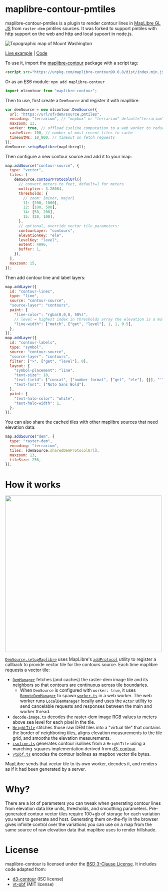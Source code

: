 # maplibre-contour-pmtiles

maplibre-contour-pmtiles is a plugin to render contour lines in [MapLibre GL JS](https://github.com/maplibre/maplibre-gl-js) from `raster-dem` pmtiles sources. It was forked to support pmtiles with http support on the web and http and local supoort in node.js.

![Topographic map of Mount Washington](demo.png)

[Live example](https://acalcutt.github.io/maplibre-contour-pmtiles/) | [Code](https://github.com/acalcutt/maplibre-contour-pmtiles/blob/pages/index.html)

To use it, import the [maplibre-contour](https://www.npmjs.com/package/maplibre-contour) package with a script tag:

```html
<script src="https://unpkg.com/maplibre-contour@0.0.8/dist/index.min.js"></script>
```

Or as an ES6 module: `npm add maplibre-contour`

```js
import mlcontour from "maplibre-contour";
```

Then to use, first create a `DemSource` and register it with maplibre:

```js
var demSource = new mlcontour.DemSource({
  url: "https://url/of/dem/source.pmtiles",
  encoding: "terrarium", // "mapbox" or "terrarium" default="terrarium"
  maxzoom: 13,
  worker: true, // offload isoline computation to a web worker to reduce jank
  cacheSize: 100, // number of most-recent tiles to cache
  timeoutMs: 10_000, // timeout on fetch requests
});
demSource.setupMaplibre(maplibregl);
```

Then configure a new contour source and add it to your map:

```js
map.addSource("contour-source", {
  type: "vector",
  tiles: [
    demSource.contourProtocolUrl({
      // convert meters to feet, default=1 for meters
      multiplier: 3.28084,
      thresholds: {
        // zoom: [minor, major]
        11: [200, 1000],
        12: [100, 500],
        14: [50, 200],
        15: [20, 100],
      },
      // optional, override vector tile parameters:
      contourLayer: "contours",
      elevationKey: "ele",
      levelKey: "level",
      extent: 4096,
      buffer: 1,
    }),
  ],
  maxzoom: 15,
});
```

Then add contour line and label layers:

```js
map.addLayer({
  id: "contour-lines",
  type: "line",
  source: "contour-source",
  "source-layer": "contours",
  paint: {
    "line-color": "rgba(0,0,0, 50%)",
    // level = highest index in thresholds array the elevation is a multiple of
    "line-width": ["match", ["get", "level"], 1, 1, 0.5],
  },
});
map.addLayer({
  id: "contour-labels",
  type: "symbol",
  source: "contour-source",
  "source-layer": "contours",
  filter: [">", ["get", "level"], 0],
  layout: {
    "symbol-placement": "line",
    "text-size": 10,
    "text-field": ["concat", ["number-format", ["get", "ele"], {}], "'"],
    "text-font": ["Noto Sans Bold"],
  },
  paint: {
    "text-halo-color": "white",
    "text-halo-width": 1,
  },
});
```

You can also share the cached tiles with other maplibre sources that need elevation data:

```js
map.addSource("dem", {
  type: "raster-dem",
  encoding: "terrarium",
  tiles: [demSource.sharedDemProtocolUrl],
  maxzoom: 13,
  tileSize: 256,
});
```

# How it works

<img src="architecture.png" width="500">

[`DemSource.setupMaplibre`](./src/dem-source.ts) uses MapLibre's [`addProtocol`](https://maplibre.org/maplibre-gl-js-docs/api/properties/#addprotocol) utility to register a callback to provide vector tile for the contours source. Each time maplibre requests a vector tile:

- [`DemManager`](./src/dem-manager.ts) fetches (and caches) the raster-dem image tile and its neighbors so that contours are continuous across tile boundaries.
  - When `DemSource` is configured with `worker: true`, it uses [`RemoteDemManager`](./src/remote-dem-manager.ts) to spawn [`worker.ts`](./src/worker.ts) in a web worker. The web worker runs [`LocalDemManager`](./src/dem-manager.ts) locally and uses the [`Actor`](./src/actor.ts) utility to send cancelable requests and responses between the main and worker thread.
- [`decode-image.ts`](./src/decode-image.ts) decodes the raster-dem image RGB values to meters above sea level for each pixel in the tile.
- [`HeightTile`](./src/height-tile.ts) stitches those raw DEM tiles into a "virtual tile" that contains the border of neighboring tiles, aligns elevation measurements to the tile grid, and smooths the elevation measurements.
- [`isoline.ts`](./src/isolines.ts) generates contour isolines from a `HeightTile` using a marching-squares implementation derived from [d3-contour](https://github.com/d3/d3-contour).
- [`vtpbf.ts`](./src/vtpbf.ts) encodes the contour isolines as mapbox vector tile bytes.

MapLibre sends that vector tile to its own worker, decodes it, and renders as if it had been generated by a server.

# Why?

There are a lot of parameters you can tweak when generating contour lines from elevation data like units, thresholds, and smoothing parameters. Pre-generated contour vector tiles require 100+gb of storage for each variation you want to generate and host. Generating them on-the-fly in the browser gives infinite control over the variations you can use on a map from the same source of raw elevation data that maplibre uses to render hillshade.

# License

maplibre-contour is licensed under the [BSD 3-Clause License](LICENSE). It includes code adapted from:

- [d3-contour](https://github.com/d3/d3-contour) (ISC license)
- [vt-pbf](https://github.com/mapbox/vt-pbf) (MIT license)
